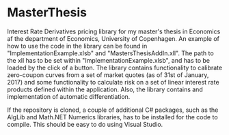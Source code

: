 # MasterThesis
Interest Rate Derivatives pricing library for my master's thesis in Economics af the department of Economics, University of Copenhagen. An example of how to use the code in the library can be found in "ImplementationExample.xlsb" and "MastersThesisAddIn.xll". The path to the xll has to be set within "ImplementationExample.xlsb", and has to be loaded by the click of a button. The library contains functionality to calibrate zero-coupon curves from a set of market quotes (as of 31st of January, 2017) and some functionality to calculate risk on a set of linear interest rate products defined within the application. Also, the library contains and implementation of automatic differentiation. 

If the repository is cloned, a couple of additional C# packages, such as the AlgLib and Math.NET Numerics libraries, has to be installed for the code to compile. This should be easy to do using Visual Studio.
